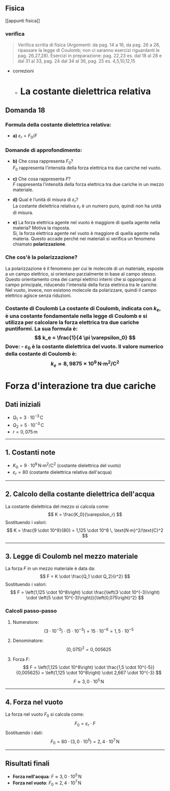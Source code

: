 ## Fisica
[[appunti fisica]]

### verifica
>	Verifica scritta di fisica (Argomenti: da pag. 14 a 16, da pag. 26 a 28, ripassare la legge di Coulomb; non ci saranno esercizi riguardanti le pag. 26,27,28).  	Esercizi in preparazione: pag. 22,23 es. dal 18 al 28 e dal 31 al 33, pag. 24 dal 34 al 36, pag. 25 es. 4,5,10,12,15

- correzioni
	- # La costante dielettrica relativa

## Domanda 18

### Formula della costante dielettrica relativa:
- **a)** $\varepsilon_r = F_0 / F$

### Domande di approfondimento:
- **b)** Che cosa rappresenta $F_0$?  
  $F_0$ rappresenta l’intensità della forza elettrica tra due cariche nel vuoto.

- **c)** Che cosa rappresenta $F$?  
  $F$ rappresenta l’intensità della forza elettrica tra due cariche in un mezzo materiale.

- **d)** Qual è l’unità di misura di $\varepsilon_r$?  
  La costante dielettrica relativa $\varepsilon_r$ è un numero puro, quindi non ha unità di misura.

- **e)** La forza elettrica agente nel vuoto è maggiore di quella agente nella materia? Motiva la risposta.  
  Sì, la forza elettrica agente nel vuoto è maggiore di quella agente nella materia. Questo accade perché nei materiali si verifica un fenomeno chiamato **polarizzazione**.

### Che cos'è la polarizzazione?
La polarizzazione è il fenomeno per cui le molecole di un materiale, esposte a un campo elettrico, si orientano parzialmente in base al campo stesso. Questo orientamento crea dei campi elettrici interni che si oppongono al campo principale, riducendo l'intensità della forza elettrica tra le cariche. Nel vuoto, invece, non esistono molecole da polarizzare, quindi il campo elettrico agisce senza riduzioni.

### Costante di Coulomb La costante di Coulomb, indicata con $k_e$, è una costante fondamentale nella legge di Coulomb e si utilizza per calcolare la forza elettrica tra due cariche puntiformi. La sua formula è: $$ k_e = \frac{1}{4 \pi \varepsilon_0} $$ Dove: - $\varepsilon_0$ è la **costante dielettrica del vuoto**. Il valore numerico della costante di Coulomb è: $$ k_e \approx 8,9875 \times 10^9 \, \text{N·m}^2/\text{C}^2 $$

# Forza d'interazione tra due cariche

## Dati iniziali
- $Q_1 = 3 \cdot 10^{-3} \, \text{C}$
- $Q_2 = 5 \cdot 10^{-3} \, \text{C}$
- $r = 0,075 \, \text{m}$

---

## 1. Costanti note
- $K_0 = 9 \cdot 10^9 \, \text{N·m}^2/\text{C}^2$ (costante dielettrica del vuoto)
- $\varepsilon_r = 80$ (costante dielettrica relativa dell'acqua)

---

## 2. Calcolo della costante dielettrica dell'acqua
La costante dielettrica del mezzo si calcola come:
$$
K = \frac{K_0}{\varepsilon_r}
$$
Sostituendo i valori:
$$
K = \frac{9 \cdot 10^9}{80} = 1,125 \cdot 10^8 \, \text{N·m}^2/\text{C}^2
$$

---

## 3. Legge di Coulomb nel mezzo materiale
La forza $F$ in un mezzo materiale è data da:
$$
F = K \cdot \frac{Q_1 \cdot Q_2}{r^2}
$$
Sostituendo i valori:
$$
F = \left(1,125 \cdot 10^8\right) \cdot \frac{\left(3 \cdot 10^{-3}\right) \cdot \left(5 \cdot 10^{-3}\right)}{\left(0,075\right)^2}
$$

### Calcoli passo-passo
1. Numeratore:
   $$
   \left(3 \cdot 10^{-3}\right) \cdot \left(5 \cdot 10^{-3}\right) = 15 \cdot 10^{-6} = 1,5 \cdot 10^{-5}
   $$

2. Denominatore:
   $$
   \left(0,075\right)^2 = 0,005625
   $$

3. Forza $F$:
   $$
   F = \left(1,125 \cdot 10^8\right) \cdot \frac{1,5 \cdot 10^{-5}}{0,005625} = \left(1,125 \cdot 10^8\right) \cdot 2,667 \cdot 10^{-3}
   $$
   $$
   F \approx 3,0 \cdot 10^5 \, \text{N}
   $$

---

## 4. Forza nel vuoto
La forza nel vuoto $F_0$ si calcola come:
$$
F_0 = \varepsilon_r \cdot F
$$
Sostituendo i dati:
$$
F_0 = 80 \cdot \left(3,0 \cdot 10^5\right) = 2,4 \cdot 10^7 \, \text{N}
$$

---

## Risultati finali
- **Forza nell'acqua**: $F \approx 3,0 \cdot 10^5 \, \text{N}$
- **Forza nel vuoto**: $F_0 \approx 2,4 \cdot 10^7 \, \text{N}$
	
